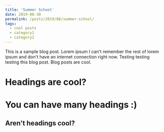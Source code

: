 ```yaml
---
title: 'Summer School'
date: 2019-08-30
permalink: /posts/2019/08/summer-school/
tags:
  - cool posts
  - category1
  - category2
---
```


This is a sample blog post. Lorem ipsum I can't remember the rest of lorem ipsum and don't have an internet connection right now. Testing testing testing this blog post. Blog posts are cool.


# Headings are cool?


# You can have many headings :)


## Aren't headings cool?

